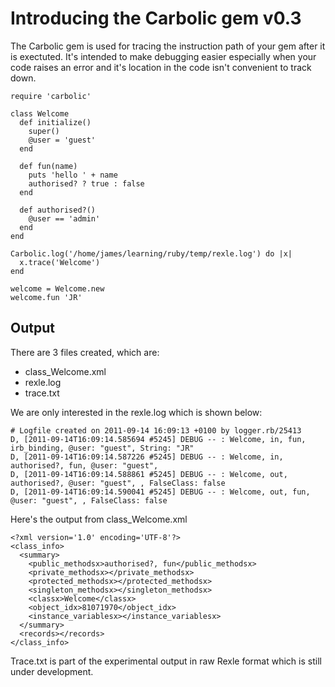 # Introducing the Carbolic gem v0.3

The Carbolic gem is used for tracing the instruction path of your gem after it is exectuted.  It's intended to make debugging easier especially when your code raises an error and it's location in the code isn't convenient to track down.

    require 'carbolic'

    class Welcome
      def initialize()
        super()
        @user = 'guest'
      end

      def fun(name)
        puts 'hello ' + name
        authorised? ? true : false
      end

      def authorised?()
        @user == 'admin'
      end
    end

    Carbolic.log('/home/james/learning/ruby/temp/rexle.log') do |x| 
      x.trace('Welcome')
    end

    welcome = Welcome.new
    welcome.fun 'JR'  

## Output

There are 3 files created, which are:

* class_Welcome.xml
* rexle.log
* trace.txt

We are only interested in the rexle.log which is shown below:

    # Logfile created on 2011-09-14 16:09:13 +0100 by logger.rb/25413
    D, [2011-09-14T16:09:14.585694 #5245] DEBUG -- : Welcome, in, fun, irb_binding, @user: "guest", String: "JR"
    D, [2011-09-14T16:09:14.587226 #5245] DEBUG -- : Welcome, in, authorised?, fun, @user: "guest", 
    D, [2011-09-14T16:09:14.588861 #5245] DEBUG -- : Welcome, out, authorised?, @user: "guest", , FalseClass: false
    D, [2011-09-14T16:09:14.590041 #5245] DEBUG -- : Welcome, out, fun, @user: "guest", , FalseClass: false

Here's the output from class_Welcome.xml

    <?xml version='1.0' encoding='UTF-8'?>
    <class_info>
      <summary>
        <public_methodsx>authorised?, fun</public_methodsx>
        <private_methodsx></private_methodsx>
        <protected_methodsx></protected_methodsx>
        <singleton_methodsx></singleton_methodsx>
        <classx>Welcome</classx>
        <object_idx>81071970</object_idx>
        <instance_variablesx></instance_variablesx>
      </summary>
      <records></records>
    </class_info>

Trace.txt is part of the experimental output in raw Rexle format which is still under development.

